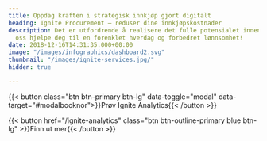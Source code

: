 ```yaml
---
title: Oppdag kraften i strategisk innkjøp gjort digitalt
heading: Ignite Procurement – reduser dine innkjøpskostnader
description: Det er utfordrende å realisere det fulle potensialet innen innkjøp. La
  oss hjelpe deg til en forenklet hverdag og forbedret lønnsomhet!
date: 2018-12-16T14:31:35.000+00:00
image: "/images/infographics/dashboard2.svg"
thumbnail: "/images/ignite-services.jpg/"
hidden: true

---
```

{{< button class="btn btn-primary btn-lg" data-toggle="modal" data-target="#modalbooknor">}}Prøv Ignite Analytics{{< /button >}}

{{< button href="/ignite-analytics" class="btn btn-outline-primary blue btn-lg" >}}Finn ut mer{{< /button >}}